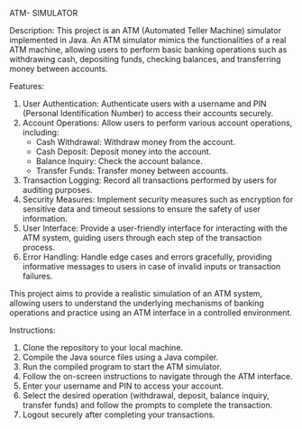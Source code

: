 ATM- SIMULATOR

Description:
This project is an ATM (Automated Teller Machine) simulator implemented in Java. An ATM simulator mimics the functionalities of a real ATM machine, allowing users to perform basic banking operations such as withdrawing cash, depositing funds, checking balances, and transferring money between accounts.

Features:
1. User Authentication: Authenticate users with a username and PIN (Personal Identification Number) to access their accounts securely.
2. Account Operations: Allow users to perform various account operations, including:
   - Cash Withdrawal: Withdraw money from the account.
   - Cash Deposit: Deposit money into the account.
   - Balance Inquiry: Check the account balance.
   - Transfer Funds: Transfer money between accounts.
3. Transaction Logging: Record all transactions performed by users for auditing purposes.
4. Security Measures: Implement security measures such as encryption for sensitive data and timeout sessions to ensure the safety of user information.
5. User Interface: Provide a user-friendly interface for interacting with the ATM system, guiding users through each step of the transaction process.
6. Error Handling: Handle edge cases and errors gracefully, providing informative messages to users in case of invalid inputs or transaction failures.

This project aims to provide a realistic simulation of an ATM system, allowing users to understand the underlying mechanisms of banking operations and practice using an ATM interface in a controlled environment.

Instructions:
1. Clone the repository to your local machine.
2. Compile the Java source files using a Java compiler.
3. Run the compiled program to start the ATM simulator.
4. Follow the on-screen instructions to navigate through the ATM interface.
5. Enter your username and PIN to access your account.
6. Select the desired operation (withdrawal, deposit, balance inquiry, transfer funds) and follow the prompts to complete the transaction.
7. Logout securely after completing your transactions.
